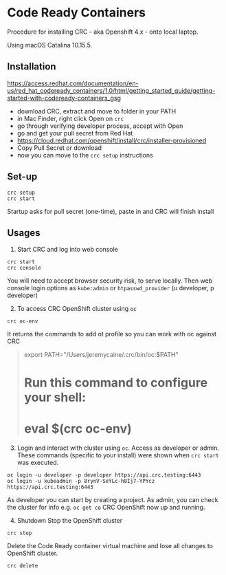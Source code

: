 # Code Ready Containers
Procedure for installing CRC - aka Openshift 4.x - onto local laptop. 

Using macOS Catalina 10.15.5. 

## Installation
https://access.redhat.com/documentation/en-us/red_hat_codeready_containers/1.0/html/getting_started_guide/getting-started-with-codeready-containers_gsg

- download CRC, extract and move to folder in your PATH
- in Mac Finder, right click Open on `crc`
- go through verifying developer process, accept with Open
- go and get your pull secret from Red Hat
- https://cloud.redhat.com/openshift/install/crc/installer-provisioned 
- Copy Pull Secret or download
- now you can move to the `crc setup` instructions

## Set-up
```
crc setup
crc start
```
Startup asks for pull secret (one-time), paste in and CRC will finish install

## Usages
1. Start CRC and log into web console
```
crc start
crc console
```
You will need to accept browser security risk, to serve locally.
Then web console login options as `kube:admin` or `htpasswd_provider` (u developer, p developer)

2. To access CRC OpenShift cluster using `oc`
```
crc oc-env
```
It returns the commands to add ot profile so you can work with oc against CRC

> export PATH="/Users/jeremycaine/.crc/bin/oc:$PATH"
> # Run this command to configure your shell:
> # eval $(crc oc-env)

3. Login and interact with cluster using `oc`. Access as developer or admin.
These commands (specific to your install) were shown when `crc start` was executed.
```
oc login -u developer -p developer https://api.crc.testing:6443
oc login -u kubeadmin -p 8rynV-SeYLc-h8Ij7-YPYcz https://api.crc.testing:6443
```

As developer you can start by creating a project.
As admin, you can check the cluster for info e.g. `oc get co`
CRC OpenShift now up and running.

4. Shutdown
Stop the OpenShift cluster
```
crc stop
```

Delete the Code Ready container virtual machine and lose all changes to OpenShift cluster.
```
crc delete
```